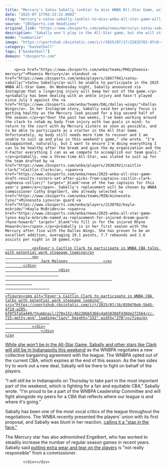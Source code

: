 ```yaml
---
title: "Mercury's Satou Sabally (ankle) to miss WNBA All-Star Game, will still take part in CBA negotiations"
date: "2025-07-17T03:15:22.000Z"
slug: "mercury's-satou-sabally-(ankle)-to-miss-wnba-all-star-game-will-still-take-part-in-cba-negotiations"
source: "CBSSports.com Headlines"
original_link: "https://www.cbssports.com/wnba/news/mercurys-satou-sabally-ankle-to-miss-wnba-all-star-game-will-still-take-part-in-cba-negotiations/"
description: "Sabally won't play in the All-Star game, but she will still make her presence felt in Indianapolis"
mode: "summarize"
image: "https://sportshub.cbsistatic.com/i/r/2025/07/17/22832702-dfc0-464a-bc1a-258c14cae1d5/thumbnail/1200x675/164187f75e12073006f759464986347d/gettyimages-2219376349-2.jpg"
category: "basketball"
tags: ["basketball"]
domain: "cbssports.com"
---
```

<div id="readability-page-1" class="page"><div>
        
        
                            
                
        <p><a href="https://www.cbssports.com/wnba/teams/PHO/phoenix-mercury/">Phoenix Mercury</a> standout <a href="https://www.cbssports.com/wnba/players/26677941/satou-sabally/">Satou Sabally</a> will be unable to participate in the 2025 WNBA All-Star Game. On Wednesday night, Sabally announced via Instagram that a lingering injury will keep her out of the game.</p><p>Sabally has been dealing with an ankle injury and hasn't played since July 3 against the <a href="https://www.cbssports.com/wnba/teams/DAL/dallas-wings/">Dallas Wings</a>. In her Instagram story, Sabally said her primary focus is getting healthy as the Mercury look poised for a big second half of the season.</p><p>"Over the past two weeks, I've been working around the clock to rehab my body from injury with two goals in mind: to return to the court with my Mercury sisters as soon as possible, and to be able to participate as a starter in the All Star Game. Unfortunately, my body still needs more time to recover and I am unable to suit up and play in this weekend's game," she wrote. "I'm disappointed, naturally, but I want to ensure I'm doing everything I can to be healthy after the break and give the my organization and the X-Factor everything I can as we compete to accomplish our team goals."</p><p>Sabally, now a three-time All-Star, was slated to suit up for the team drafted by <a href="https://www.cbssports.com/wnba/players/29362921/caitlin-clark/">Caitlin Clark</a>, <span><a href="https://www.cbssports.com/wnba/news/2025-wnba-all-star-game-draft-results-rosters-set-after-picks-from-captains-caitlin-clark-napheesa-collier/" target="_blank">one of the two captains for this year's game</a></span>. Sabally's replacement will be chosen by WNBA commissioner Cathy Engelbert, who already selected <a href="https://www.cbssports.com/wnba/teams/MIN/minnesota-lynx/">Minnesota Lynx</a> guard <a href="https://www.cbssports.com/wnba/players/2130762/kayla-mcbride/">Kayla McBride</a> <span><a href="https://www.cbssports.com/wnba/news/2025-wnba-all-star-game-lynxs-kayla-mcbride-named-as-replacement-for-injured-dream-guard-rhyne-howard/" target="_blank">to fill in for the injured Rhyne Howard</a></span>.</p><p>Sabally is in her first season with the Mercury after five with the Dallas Wings. She has proven to be an excellent addition, averaging 19.1 points, 7.7 rebounds and 2.6 assists per night in 18 games.</p>
        

<a href="https://www.cbssports.com/wnba/news/fevers-caitlin-clark-to-participate-in-wnba-cba-talks-with-potential-work-stoppage-looming/" target="_blank">
        <div>
            <div>
                
                <p>Fever's Caitlin Clark to participate in WNBA CBA talks with potential work stoppage looming</p>
                <p>
                    Jack Maloney                </p>
            </div>
                            <div>
                            
                                                    
                
                        
                                    
    <figure><img alt="Fever's Caitlin Clark to participate in WNBA CBA talks with potential work stoppage looming" src="https://sportshub.cbsistatic.com/i/r/2025/07/16/039476eb-5b45-4f1d-a295-bf0f5fa5a449/thumbnail/270x152/4b220bb5366c4a01030dfd30de272564/cc-715-getty.png" loading="lazy" height="152" width="270"></figure>
                        
                </div>
                    </div>
    </a>
<p>While she won't be in the All-Star Game, Sabally and other stars like Clark <span><a href="https://www.cbssports.com/wnba/news/fevers-caitlin-clark-to-participate-in-wnba-cba-talks-with-potential-work-stoppage-looming/" target="_blank">will still be in Indianapolis this weekend</a></span> as the WNBPA negotiates a new collective bargaining agreement with the league. The WNBPA opted out of the current CBA, which expires at the end of this season. As the two sides try to work out a new deal, Sabally will be there to fight on behalf of the players.</p><p>"I will still be in Indianapolis on Thursday to take part in the most important part of the weekend, which is fighting for a fair and equitable CBA," Sabally wrote. "I'm proud to be a part of the WNBPA Leadership Committee and will fight alongside my peers for a CBA that reflects where our league is and where it's going."</p><p>Sabally has been one of the most vocal critics of the league throughout the negotiations. The WNBA recently presented the players' union with its first proposal, and Sabally was blunt in her reaction, <span><a href="https://www.cbssports.com/wnba/news/breanna-stewart-explains-why-players-are-frustrated-by-wnbas-initial-proposal-in-critical-cba-negotiations/" target="_blank">calling it a "slap in the face."</a></span></p>
        

<p>The Mercury star has also admonished Engelbert, who has worked to steadily increase the number of regular season games in recent years. Sabally said <span><a href="https://www.cbssports.com/wnba/news/satou-saballys-critique-of-wnba-commissioner-cathy-engelbert-raises-big-questions-about-future-scheduling/" target="_blank">putting extra wear and tear on the players</a></span> is "not really responsible" from a commissioner.</p>


        
            </div></div>